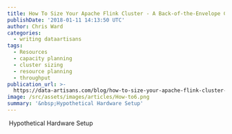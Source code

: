 ```yaml
---
title: How To Size Your Apache Flink Cluster - A Back-of-the-Envelope Calculation
publishDate: '2018-01-11 14:13:50 UTC'
author: Chris Ward
categories:
  - writing dataartisans
tags:
  - Resources
  - capacity planning
  - cluster sizing
  - resource planning
  - throughput
publication_url: >-
  https://data-artisans.com/blog/how-to-size-your-apache-flink-cluster-general-guidelines
image: /src/assets/images/articles/How-to6.png
summary: '&nbsp;Hypothetical Hardware Setup'
---
```

&nbsp;Hypothetical Hardware Setup

